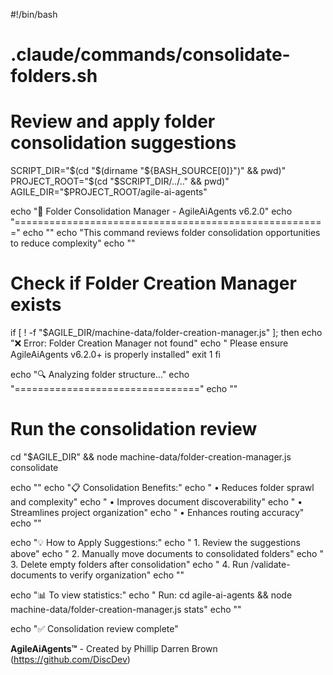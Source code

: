 #!/bin/bash
# .claude/commands/consolidate-folders.sh
# Review and apply folder consolidation suggestions

SCRIPT_DIR="$(cd "$(dirname "${BASH_SOURCE[0]}")" && pwd)"
PROJECT_ROOT="$(cd "$SCRIPT_DIR/../.." && pwd)"
AGILE_DIR="$PROJECT_ROOT/agile-ai-agents"

echo "📁 Folder Consolidation Manager - AgileAiAgents v6.2.0"
echo "======================================================"
echo ""
echo "This command reviews folder consolidation opportunities to reduce complexity"
echo ""

# Check if Folder Creation Manager exists
if [ ! -f "$AGILE_DIR/machine-data/folder-creation-manager.js" ]; then
    echo "❌ Error: Folder Creation Manager not found"
    echo "   Please ensure AgileAiAgents v6.2.0+ is properly installed"
    exit 1
fi

echo "🔍 Analyzing folder structure..."
echo "================================"
echo ""

# Run the consolidation review
cd "$AGILE_DIR" && node machine-data/folder-creation-manager.js consolidate

echo ""
echo "📋 Consolidation Benefits:"
echo "   • Reduces folder sprawl and complexity"
echo "   • Improves document discoverability"
echo "   • Streamlines project organization"
echo "   • Enhances routing accuracy"
echo ""

echo "💡 How to Apply Suggestions:"
echo "   1. Review the suggestions above"
echo "   2. Manually move documents to consolidated folders"
echo "   3. Delete empty folders after consolidation"
echo "   4. Run /validate-documents to verify organization"
echo ""

echo "📊 To view statistics:"
echo "   Run: cd agile-ai-agents && node machine-data/folder-creation-manager.js stats"
echo ""

echo "✅ Consolidation review complete"

**AgileAiAgents™** - Created by Phillip Darren Brown (https://github.com/DiscDev)
